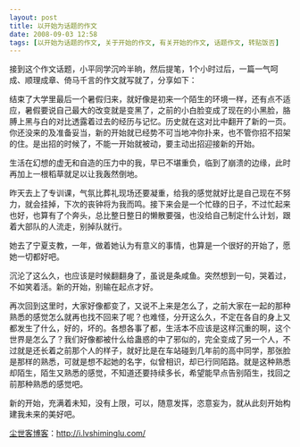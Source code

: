 ```yaml
---
layout: post
title: 以开始为话题的作文
date: 2008-09-03 12:58
tags: [以开始为话题的作文, 关于开始的作文, 有关开始的作文, 话题作文, 转贴饭否]
---
```

接到这个作文话题，小平同学沉吟半晌，然后提笔，1个小时过后，一篇一气呵成、顺理成章、倚马千言的作文就写就了，分享如下：

结束了大学里最后一个暑假归来，就好像是初来一个陌生的环境一样，还有点不适应，暑假要说自己最大的改变就是变黑了，之前的小白脸变成了现在的小黑脸，胳膊上黑与白的对比透露着过去的经历与记忆。历史就在这对比中翻开了新的一页。你还没来的及准备妥当，新的开始就已经势不可当地冲你扑来，也不管你招不招架的住。是出招的时候了，不能一开始就被动，要主动出招迎接新的开始。

生活在幻想的虚无和自造的压力中的我，早已不堪重负，临到了崩溃的边缘，此时再加上一根稻草就足以让我轰然倒地。

昨天去上了专训课，气氛比葬礼现场还要凝重，给我的感觉就好比是自己现在不努力，就会挂掉，下次的丧钟将为我而鸣。接下来会是一个忙碌的日子，不过忙起来也好，也算有了个奔头，总比整日整日的懒散要强，也没给自己制定什么计划，跟着大部队的人流走，别掉队就行。

她去了宁夏支教，一年，做着她认为有意义的事情，也算是一个很好的开始了，愿她一切都好吧。

沉沦了这么久，也应该是时候翻翻身了，虽说是条咸鱼。突然想到一句，哭着过，不如笑着活。新的开始，别输在起点才好。

再次回到这里时，大家好像都变了，又说不上来是怎么了，之前大家在一起的那种熟悉的感觉怎么就再也找不回来了呢？也难怪，分开这么久，不定在各自的身上又都发生了什么，好的，坏的。各想各事了都，生活本不应该是这样沉重的啊，这个世界是怎么了？我们好像都被什么给蛊惑的中了邪似的，完全变成了另一个人，不过就是还长着之前那个人的样子，就好比是在车站碰到几年前的高中同学，那张脸是那样的熟悉，可就是想不起她的名字，似曾相识，却已行同陌路。就是这种熟悉却陌生，陌生又熟悉的感觉，不知道还要持续多长，希望能早点告别陌生，找回之前那种熟悉的感觉吧。

新的开始，充满着未知，没有上限，可以，随意发挥，恣意妄为，就从此刻开始构建我未来的美好吧。

<a href="http://i.lvshiminglu.com/">尘世客博客</a>：<a href="http://i.lvshiminglu.com/">http://i.lvshiminglu.com/</a>

